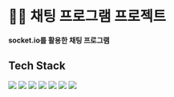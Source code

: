# 📱💬 채팅 프로그램 프로젝트

**socket.io를 활용한 채팅 프로그램**

## Tech Stack

<div align="left">
	<img src="https://img.shields.io/badge/HTML5-E34F26?style=flat&logo=HTML5&logoColor=white" />
	<img src="https://img.shields.io/badge/CSS3-1572B6?style=flat&logo=CSS3&logoColor=white" />
	<img src="https://img.shields.io/badge/JavaScript-F7DF1E?style=flat&logo=JavaScript&logoColor=white" />
  <img src="https://img.shields.io/badge/node.js-339933?style=flat&logo=nodedotjs&logoColor=white" />
  <img src="https://img.shields.io/badge/React-61DAFB?style=flat&logo=React&logoColor=black">
  <img src="https://img.shields.io/badge/Redux-764ABC?style=flat&logo=Redux&logoColor=purple">
	<img src="https://img.shields.io/badge/Socket.io-010101?style=flat&logo=socketdotio&logoColor=white">
</div>
